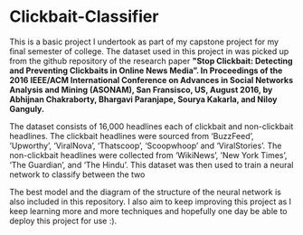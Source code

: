 # Clickbait-Classifier
 This is a basic project I undertook as part of my capstone project for my final semester of college. The dataset used in this project in was picked up from the github repository of the research paper **"Stop Clickbait: Detecting and Preventing Clickbaits in Online News Media”. In Proceedings of the 2016 IEEE/ACM International Conference on Advances in Social Networks Analysis and Mining (ASONAM), San Fransisco, US, August 2016, by Abhijnan Chakraborty, Bhargavi Paranjape, Sourya Kakarla, and Niloy Ganguly.**

The dataset consists of 16,000 headlines each of clickbait and non-clickbait headlines. The clickbait headlines were sourced from ‘BuzzFeed’, ‘Upworthy’, ‘ViralNova’, ‘Thatscoop’, ‘Scoopwhoop’ and ‘ViralStories’. The non-clickbait headlines were collected from ‘WikiNews’, ’New York Times’, ‘The Guardian’, and ‘The Hindu’. This dataset was then used to train  a neural network to classify between the two

The best model and the diagram of the structure of the neural network is also included in this repository. I also aim to keep improving this project as I keep learning more and more techniques and hopefully one day be able to deploy this project for use :).
